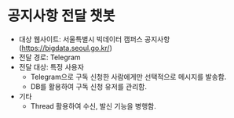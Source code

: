 # 공지사항 전달 챗봇
- 대상 웹사이트: 서울특별시 빅데이터 캠퍼스 공지사항 (https://bigdata.seoul.go.kr/)
- 전달 경로: Telegram
- 전달 대상: 특정 사용자
  - Telegram으로 구독 신청한 사람에게만 선택적으로 메시지를 발송함.
  - DB를 활용하여 구독 신청 유저를 관리함.
- 기타 
  - Thread 활용하여 수신, 발신 기능을 병행함.
